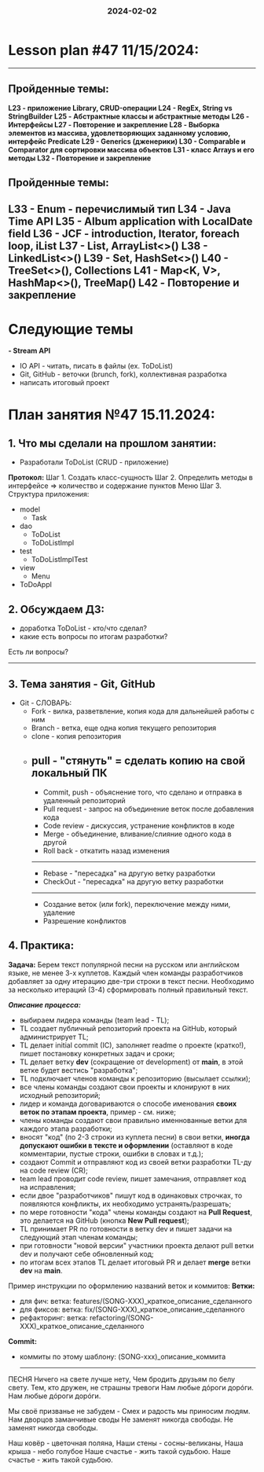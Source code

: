 <h3 style="text-align: center; padding-bottom: 14px">2024-02-02</h3>

# Lesson plan #47 11/15/2024:




___

## Пройденные темы:

**L23 - приложение Library, CRUD-операции
L24 - RegEx, String vs StringBuilder**
**L25 - Абстрактные классы и абстрактные методы**
**L26 - Интерфейсы
L27 - Повторение и закрепление
L28 - Выборка элементов из массива, удовлетворяющих заданному условию, интерфейс Predicate
L29 - Generics (дженерики)
L30 - Comparable<T> и Comparator<T> для сортировки массива объектов**
**L31 - класс Arrays и его методы
L32 - Повторение и закрепление**

## Пройденные темы:
**L33 - Enum - перечислимый тип
L34 - Java Time API
L35 - Album application with LocalDate field
L36 - JCF - introduction, Iterator<T>, foreach loop, iList 
L37 - List<T>, ArrayList<>()
L38 - LinkedList<>() 
L39 - Set<T>, HashSet<>()**
**L40 - TreeSet<>(), Collections** 
**L41 - Map<K, V>, HashMap<>(), TreeMap<T>()**
L42 - Повторение и закрепление
-----------------------

# Следующие темы
**- Stream API**
- IO API - читать, писать в файлы (ex. ToDoList)
- Git, GitHub - веточки (brunch, fork), коллективная разработка
- написать итоговый проект


# План занятия №47 15.11.2024:

## 1. Что мы сделали на прошлом занятии:

* Разработали ToDoList (CRUD - приложение)

**Протокол:**
Шаг 1. Создать класс-сущность
Шаг 2. Определить методы в интерфейсе => количество и содержание пунктов Меню
Шаг 3. Структура приложения:
- model
  - Task
- dao
  - ToDoList
  - ToDoListImpl
- test
  - ToDoListImplTest
- view
  - Menu
- ToDoAppl


## 2. Обсуждаем ДЗ:
- доработка ToDoList - кто/что сделал?
- какие есть вопросы по итогам разработки?

Есть ли вопросы?

----------------------------------------------------------------------------

## 3. Тема занятия - Git, GitHub

- Git - СЛОВАРЬ:
  * Fork - вилка, разветвление, копия кода для дальнейшей работы с ним
  * Branch - ветка, еще одна копия текущего репозитория
  * clone - копия репозитория
  * pull - "стянуть" = сделать копию на свой локальный ПК
     -------------------------------------------------------
       * Commit, push - объяснение того, что сделано и отправка в удаленный репозиторий
       * Pull request - запрос на объединение веток после добавления кода
       * Code review - дискуссия, устранение конфликтов в коде
       * Merge - объединение, вливание/слияние одного кода в другой
       * Roll back - откатить назад изменения
     -------------------------------------------------------
       * Rebase - "пересадка" на другую ветку разработки
       * CheckOut - "пересадка" на другую ветку разработки
     -------------------------------------------------------
       * Создание веток (или fork), переключение между ними, удаление
       * Разрешение конфликтов


## 4. Практика:
**Задача:**
Берем текст популярной песни на русском или английском языке, не менее 3-х куплетов.
Каждый член команды разработчиков добавляет за одну итерацию две-три строки в текст песни.
Необходимо за несколько итераций (3-4) сформировать полный правильный текст.

**_Описание процесса:_**
- выбираем лидера команды (team lead - TL);
- TL создает публичный репозиторий проекта на GitHub, который администрирует TL;
- TL делает initial commit (IC), заполняет readme о проекте (кратко!), пишет постановку конкретных задач и сроки;
- TL делает ветку **dev** (сокращение от development) от **main**, в этой ветке будет вестись "разработка";
- TL подключает членов команды к репозиторию (высылает ссылки);
- все члены команды создают свои проекты и клонируют в них исходный репозиторий;
- лидер и команда договариваются о способе именования **своих веток по этапам проекта**, пример - см. ниже;
- члены команды создают свои правильно именнованные ветки для каждого этапа разработки;
- вносят "код" (по 2-3 строки из куплета песни) в свои ветки, **иногда допускают ошибки в тексте и оформлении** (оставляют в коде комментарии, пустые строки, ошибки в словах и т.д.);
- создают Commit и отправляют код из своей ветки разработки TL-ду на code review (CR);
- team lead проводит code review, пишет замечания, отправляет код на исправления;
- если двое "разработчиков" пишут код в одинаковых строчках, то появляются конфликты, их необходимо устранять/разрешать;
- по мере готовности "кода" члены команды создают  на **Pull Request**, это делается на GitHub (кнопка **New Pull request**);
- TL принимает PR по готовности в ветку dev и пишет задачи на следующий этап членам команды;
- при готовности "новой версии" участники проекта делают pull ветки dev и получают себе обновленный код;
- по итогам всех этапов TL делает итоговый PR и делает **merge** ветки **dev** на **main**.

Пример инструкции по оформлению названий веток и коммитов:
**Ветки:**
- для фич:
  ветка: features/(SONG-XXX)_краткое_описание_сделанного
- для фиксов:
  ветка: fix/(SONG-XXX)_краткое_описание_сделанного
- рефакторинг:
  ветка: refactoring/(SONG-XXX)_краткое_описание_сделанного

**Commit:**
- коммиты по этому шаблону:
  (SONG-xxx)_описание_коммита

  -----------------
ПЕСНЯ
Ничего на свете лучше нету,
Чем бродить друзьям по белу свету.
Тем, кто дружен, не страшны тревоги
Нам любые дóроги дорóги.
Нам любые дóроги дорóги.

Мы своё призванье не забудем -
Смех и радость мы приносим людям.
Нам дворцов заманчивые своды
Не заменят никогда свободы.
Не заменят никогда свободы.

Наш ковёр - цветочная поляна,
Наши стены - сосны-великаны,
Наша крыша - небо голубое
Наше счастье - жить такой судьбою.
Наше счастье - жить такой судьбою.








